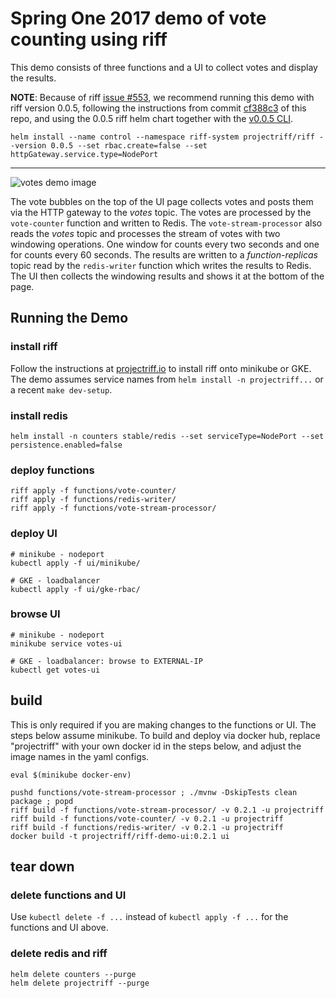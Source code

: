 # Spring One 2017 demo of vote counting using riff

This demo consists of three functions and a UI to collect votes and display the results.

**NOTE**: Because of riff [issue #553](https://github.com/projectriff/riff/issues/553), we recommend running this demo with riff version 0.0.5, following the instructions from commit [cf388c3](https://github.com/projectriff-samples/s1p2017-faas-demo/tree/cf388c3cd8dd1ad9f570ebf6ab6edfa17a9888ac) of this repo, and using the 0.0.5 riff helm chart together with the [v0.0.5 CLI](https://github.com/projectriff/riff/releases/tag/v0.0.5).

```
helm install --name control --namespace riff-system projectriff/riff --version 0.0.5 --set rbac.create=false --set httpGateway.service.type=NodePort
```

---

![votes demo image](s1p-demo-votes.png "Votes Demo")

The vote bubbles on the top of the UI page collects votes and posts them via the HTTP gateway to the _votes_ topic.
The votes are processed by the `vote-counter` function and written to Redis.
The `vote-stream-processor` also reads the _votes_ topic and processes the stream of votes with two windowing operations.
One window for counts every two seconds and one for counts every 60 seconds.
The results are written to a _function-replicas_ topic read by the `redis-writer` function which writes the results to Redis.
The UI then collects the windowing results and shows it at the bottom of the page.

## Running the Demo

### install riff

Follow the instructions at [projectriff.io](https://projectriff.io/docs/getting-started-on-minikube/) to install riff onto minikube or GKE.
The demo assumes service names from `helm install -n projectriff...` or a recent `make dev-setup`.

### install redis

```
helm install -n counters stable/redis --set serviceType=NodePort --set persistence.enabled=false
```

### deploy functions

```
riff apply -f functions/vote-counter/
riff apply -f functions/redis-writer/
riff apply -f functions/vote-stream-processor/
```

### deploy UI

```
# minikube - nodeport
kubectl apply -f ui/minikube/

# GKE - loadbalancer
kubectl apply -f ui/gke-rbac/
```

### browse UI

```
# minikube - nodeport  
minikube service votes-ui

# GKE - loadbalancer: browse to EXTERNAL-IP
kubectl get votes-ui
```

## build
This is only required if you are making changes to the functions or UI.
The steps below assume minikube. To build and deploy via docker hub, replace "projectriff" 
with your own docker id in the steps below, and adjust the image names in the yaml configs.
``` 
eval $(minikube docker-env)

pushd functions/vote-stream-processor ; ./mvnw -DskipTests clean package ; popd
riff build -f functions/vote-stream-processor/ -v 0.2.1 -u projectriff
riff build -f functions/vote-counter/ -v 0.2.1 -u projectriff
riff build -f functions/redis-writer/ -v 0.2.1 -u projectriff
docker build -t projectriff/riff-demo-ui:0.2.1 ui
```

## tear down

### delete functions and UI

Use `kubectl delete -f ...` instead of `kubectl apply -f ...` for the functions and UI above.


### delete redis and riff

```
helm delete counters --purge
helm delete projectriff --purge
```
